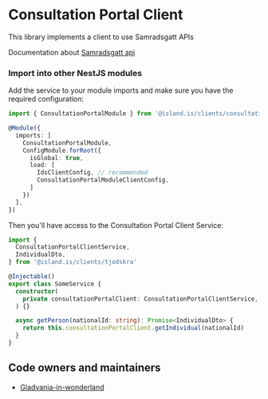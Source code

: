 # Consultation Portal Client

This library implements a client to use Samradsgatt APIs

Documentation about [Samradsgatt api](https://)

### Import into other NestJS modules

Add the service to your module imports and make sure you have the required configuration:

```typescript
import { ConsultationPortalModule } from '@island.is/clients/consultation-portal'

@Module({
  imports: [
    ConsultationPortalModule,
    ConfigModule.forRoot({
      isGlobal: true,
      load: [
        IdsClientConfig, // recommended
        ConsultationPortalModuleClientConfig,
      ]
    })
  ],
})
```

Then you'll have access to the Consultation Portal Client Service:

```typescript
import {
  ConsultationPortalClientService,
  IndividualDto,
} from '@island.is/clients/tjodskra'

@Injectable()
export class SomeService {
  constructor(
    private consultationPortalClient: ConsultationPortalClientService,
  ) {}

  async getPerson(nationalId: string): Promise<IndividualDto> {
    return this.consultationPortalClient.getIndividual(nationalId)
  }
}
```

## Code owners and maintainers

- [Gladvania-in-wonderland](https://github.com/orgs/island-is/teams/gladvania-in-wonderland)
